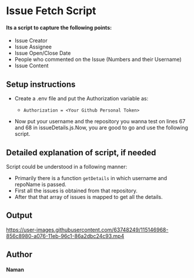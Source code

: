 
# Issue Fetch Script

#### Its a script to capture the following points:
- Issue Creator
- Issue Assignee
- Issue Open/Close Date
- People who commented on the Issue (Numbers and their Username)
- Issue Content


## Setup instructions
- Create a .env file and put the Authorization variable as:
  - `Authorization = <Your Github Personal Token>`

- Now put your username and the repository you wanna test on lines 67 and 68 in issueDetails.js.Now, you are good to go and use the following script.

## Detailed explanation of script, if needed
Script could be understood in a following manner:
- Primarily there is a function `getDetails` in which username and repoName is passed.
- First all the issues is obtained from that repository.
- After that that array of issues is mapped to get all the details.

## Output

https://user-images.githubusercontent.com/63748249/115146968-856c8980-a076-11eb-96c1-86a2dbc24c93.mp4

## Author
#### Naman

